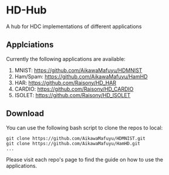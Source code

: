 # HD-Hub
A hub for HDC implementations of different applications

## Applciations
Currently the following applications are available:
1. MNIST: https://github.com/AikawaMafuyu/HDMNIST
2. Ham/Spam: https://github.com/AikawaMafuyu/HamHD
3. HAR: https://github.com/Raisony/HD_HAR
4. CARDIO: https://github.com/Raisony/HD_CARDIO
5.  ISOLET: https://github.com/Raisony/HD_ISOLET

## Download
You can use the following bash script to clone the repos to local:
    
    git clone https://github.com/AikawaMafuyu/HDMNIST.git
    git clone https://github.com/AikawaMafuyu/HamHD.git
    ...


Please visit each repo's page to find the guide on how to use the applications.
